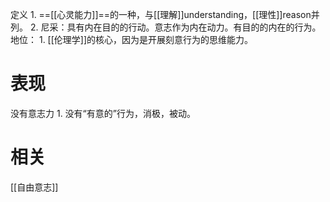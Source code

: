 定义
	1. ==[[心灵能力]]==的一种，与[[理解]]understanding，[[理性]]reason并列。
	2. 尼采：具有内在目的的行动。意志作为内在动力。有目的的内在的行为。
地位：
	1. [[伦理学]]的核心，因为是开展刻意行为的思维能力。


# 表现
没有意志力
	1. 没有“有意的”行为，消极，被动。

# 相关
[[自由意志]] 